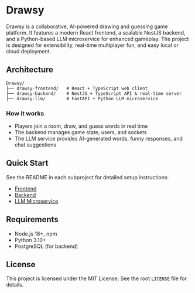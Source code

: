 
# Drawsy

Drawsy is a collaborative, AI-powered drawing and guessing game platform. It features a modern React frontend, a scalable NestJS backend, and a Python-based LLM microservice for enhanced gameplay. The project is designed for extensibility, real-time multiplayer fun, and easy local or cloud deployment.

## Architecture
```
Drawsy/
├── drawsy-frontend/   # React + TypeScript web client
├── drawsy-backend/    # NestJS + TypeScript API & real-time server
├── drawsy-llm/        # FastAPI + Python LLM microservice
```

### How it works
- Players join a room, draw, and guess words in real time
- The backend manages game state, users, and sockets
- The LLM service provides AI-generated words, funny responses, and chat suggestions

## Quick Start
See the README in each subproject for detailed setup instructions:
- [Frontend](./drawsy-frontend/README.md)
- [Backend](./drawsy-backend/README.md)
- [LLM Microservice](./drawsy-llm/README.md)

## Requirements
- Node.js 18+, npm
- Python 3.10+
- PostgreSQL (for backend)

## License
This project is licensed under the MIT License. See the root `LICENSE` file for details.
